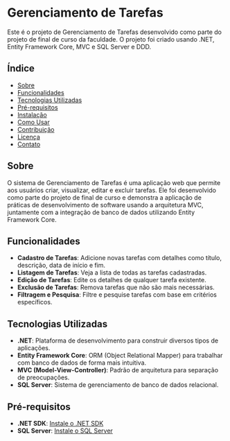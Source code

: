 # Gerenciamento de Tarefas

Este é o projeto de Gerenciamento de Tarefas desenvolvido como parte do projeto de final de curso da faculdade. O projeto foi criado usando .NET, Entity Framework Core, MVC e SQL Server e DDD.

## Índice

- [Sobre](#sobre)
- [Funcionalidades](#funcionalidades)
- [Tecnologias Utilizadas](#tecnologias-utilizadas)
- [Pré-requisitos](#pré-requisitos)
- [Instalação](#instalação)
- [Como Usar](#como-usar)
- [Contribuição](#contribuição)
- [Licença](#licença)
- [Contato](#contato)

## Sobre

O sistema de Gerenciamento de Tarefas é uma aplicação web que permite aos usuários criar, visualizar, editar e excluir tarefas. Ele foi desenvolvido como parte do projeto de final de curso e demonstra a aplicação de práticas de desenvolvimento de software usando a arquitetura MVC, juntamente com a integração de banco de dados utilizando Entity Framework Core.

## Funcionalidades

- **Cadastro de Tarefas**: Adicione novas tarefas com detalhes como título, descrição, data de início e fim.
- **Listagem de Tarefas**: Veja a lista de todas as tarefas cadastradas.
- **Edição de Tarefas**: Edite os detalhes de qualquer tarefa existente.
- **Exclusão de Tarefas**: Remova tarefas que não são mais necessárias.
- **Filtragem e Pesquisa**: Filtre e pesquise tarefas com base em critérios específicos.

## Tecnologias Utilizadas

- **.NET**: Plataforma de desenvolvimento para construir diversos tipos de aplicações.
- **Entity Framework Core**: ORM (Object Relational Mapper) para trabalhar com banco de dados de forma mais intuitiva.
- **MVC (Model-View-Controller)**: Padrão de arquitetura para separação de preocupações.
- **SQL Server**: Sistema de gerenciamento de banco de dados relacional.

## Pré-requisitos

- **.NET SDK**: [Instale o .NET SDK](https://dotnet.microsoft.com/download)
- **SQL Server**: [Instale o SQL Server](https://www.microsoft.com/en-us/sql-server/sql-server-downloads)
